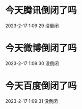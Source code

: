 # 今天腾讯倒闭了吗

2023-2-17 1:09:29 没倒闭

# 今天微博倒闭了吗

2023-2-17 1:09:30 没倒闭

# 今天百度倒闭了吗

2023-2-17 1:09:31 没倒闭

